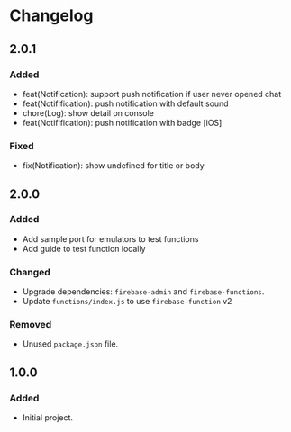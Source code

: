 # Changelog

## 2.0.1

### Added
- feat(Notification): support push notification if user never opened chat
- feat(Notifification): push notification with default sound
- chore(Log): show detail on console
- feat(Notifification): push notification with badge [iOS]

### Fixed
- fix(Notification): show undefined for title or body

## 2.0.0

### Added
- Add sample port for emulators to test functions
- Add guide to test function locally

### Changed
- Upgrade dependencies: `firebase-admin` and `firebase-functions`.
- Update `functions/index.js` to use `firebase-function` v2

### Removed 
- Unused `package.json` file.

## 1.0.0

### Added
- Initial project.
